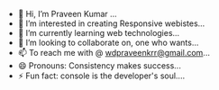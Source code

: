 - 👋 Hi, I’m Praveen Kumar ...
- 👀 I’m interested in creating Responsive webistes...
- 🌱 I’m currently learning web technologies...
- 💞️ I’m looking to collaborate on, one who wants...
- 📫 To reach me with @ wdpraveenkrr@gmail.com...
- 😄 Pronouns: Consistency makes success...
- ⚡ Fun fact: console is the developer's soul....


